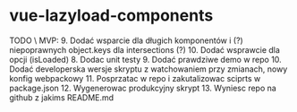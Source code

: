 # vue-lazyload-components

TODO \ MVP:
9. Dodać wsparcie dla długich komponentów i (?) niepoprawnych object.keys dla intersections (?)
10. Dodać wsprawcie dla opcji (isLoaded)
8. Dodac unit testy
9. Dodać prawdziwe demo w repo
10. Dodać developerska wersje skryptu z watchowaniem przy zmianach, nowy konfig webpackowy
11. Posprzatac w repo i zakutalizowac sciprts w package.json
12. Wygenerowac produkcyjny skrypt
13. Wyniesc repo na github z jakims README.md
